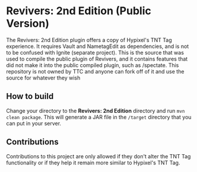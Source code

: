 # Revivers: 2nd Edition (Public Version)

The Revivers: 2nd Edition plugin offers a copy of Hypixel's TNT Tag experience. It requires Vault and NametagEdit as dependencies, and is not to be confused with Ignite (separate project).
This is the source that was used to compile the public plugin of Revivers, and it contains features that did not make it into the public compiled plugin, such as /spectate. This repository is not owned by TTC and anyone can fork off of it and use the source for whatever they wish

## How to build
Change your directory to the **Revivers: 2nd Edition** directory and run ``mvn clean package``. This will generate a JAR file in the ``/target`` directory that you can put in your server. 

## Contributions
Contributions to this project are only allowed if they don't alter the TNT Tag functionality or if they help it remain more similar to Hypixel's TNT Tag.
